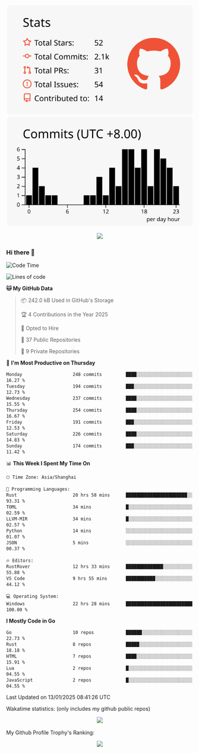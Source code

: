 <div align="center">
 
![](https://raw.githubusercontent.com/hycinth22/hycinth22/main/profile-summary-card-output/swift/3-stats.svg) ![](https://raw.githubusercontent.com/hycinth22/hycinth22/main/profile-summary-card-output/swift/4-productive-time.svg)

</div>

<div align="center"> <img src="https://github-readme-streak-stats.herokuapp.com/?user=hycinth22" /> </div>

### Hi there 👋

<!--
this is a ✨ _special_ ✨ repository because its `README.md` (this file) appears on your GitHub profile.

Here are some ideas to get you started:

- 🔭 I’m currently working on ...
- 🌱 I’m currently learning ...
- 👯 I’m looking to collaborate on ...
- 🤔 I’m looking for help with ...
- 💬 Ask me about ...
- 📫 How to reach me: ...
- 😄 Pronouns: ...
- ⚡ Fun fact: ...
-->

<!--START_SECTION:waka-->
![Code Time](http://img.shields.io/badge/Code%20Time-1%2C598%20hrs%2041%20mins-blue)

![Lines of code](https://img.shields.io/badge/From%20Hello%20World%20I%27ve%20Written-1.3%20million%20lines%20of%20code-blue)

**🐱 My GitHub Data** 

> 📦 242.0 kB Used in GitHub's Storage 
 > 
> 🏆 4 Contributions in the Year 2025
 > 
> 💼 Opted to Hire
 > 
> 📜 37 Public Repositories 
 > 
> 🔑 9 Private Repositories 
 > 
📅 **I'm Most Productive on Thursday** 

```text
Monday                   248 commits         ████░░░░░░░░░░░░░░░░░░░░░   16.27 % 
Tuesday                  194 commits         ███░░░░░░░░░░░░░░░░░░░░░░   12.73 % 
Wednesday                237 commits         ████░░░░░░░░░░░░░░░░░░░░░   15.55 % 
Thursday                 254 commits         ████░░░░░░░░░░░░░░░░░░░░░   16.67 % 
Friday                   191 commits         ███░░░░░░░░░░░░░░░░░░░░░░   12.53 % 
Saturday                 226 commits         ████░░░░░░░░░░░░░░░░░░░░░   14.83 % 
Sunday                   174 commits         ███░░░░░░░░░░░░░░░░░░░░░░   11.42 % 
```


📊 **This Week I Spent My Time On** 

```text
🕑︎ Time Zone: Asia/Shanghai

💬 Programming Languages: 
Rust                     20 hrs 58 mins      ███████████████████████░░   93.31 % 
TOML                     34 mins             █░░░░░░░░░░░░░░░░░░░░░░░░   02.59 % 
LLVM-MIR                 34 mins             █░░░░░░░░░░░░░░░░░░░░░░░░   02.57 % 
Python                   14 mins             ░░░░░░░░░░░░░░░░░░░░░░░░░   01.07 % 
JSON                     5 mins              ░░░░░░░░░░░░░░░░░░░░░░░░░   00.37 % 

🔥 Editors: 
RustRover                12 hrs 33 mins      ██████████████░░░░░░░░░░░   55.88 % 
VS Code                  9 hrs 55 mins       ███████████░░░░░░░░░░░░░░   44.12 % 

💻 Operating System: 
Windows                  22 hrs 28 mins      █████████████████████████   100.00 % 
```

**I Mostly Code in Go** 

```text
Go                       10 repos            ██████░░░░░░░░░░░░░░░░░░░   22.73 % 
Rust                     8 repos             █████░░░░░░░░░░░░░░░░░░░░   18.18 % 
HTML                     7 repos             ████░░░░░░░░░░░░░░░░░░░░░   15.91 % 
Lua                      2 repos             █░░░░░░░░░░░░░░░░░░░░░░░░   04.55 % 
JavaScript               2 repos             █░░░░░░░░░░░░░░░░░░░░░░░░   04.55 % 
```




 Last Updated on 13/01/2025 08:41:26 UTC
<!--END_SECTION:waka-->

Wakatime statistics: (only includes my github public repos)
<div align="center">

![](https://github-readme-stats.vercel.app/api/top-langs/?username=hycinth22&layout=compact&langs_count=6)

</div>

My Github Profile Trophy's Ranking: 
<div align="center"> <img src="https://github-profile-trophy.vercel.app/?username=hycinth22" /> </div>


